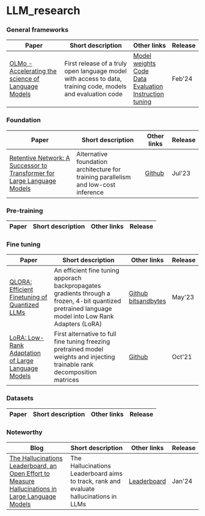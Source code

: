 # LLM_research

### General frameworks
Paper | Short description | Other links | Release      
-- | -- | -- | --  
[OLMo - Accelerating the science of Language Models](https://arxiv.org/pdf/2402.00838v2.pdf) | First release of a truly open language model with access to data, training code, models and evaluation code | [Model weights](https://huggingface.co/allenai/OLMo-7B) <br> [Code](https://github.com/allenai/OLMo) <br> [Data](https://huggingface.co/datasets/allenai/dolma) <br> [Evaluation](https://github.com/allenai/OLMo-Eval) <br> [Instruction tuning](https://github.com/allenai/open-instruct) | Feb'24  

### Foundation  
Paper | Short description | Other links | Release      
-- | -- | -- | --  
[Retentive Network: A Successor to Transformer for Large Language Models](https://arxiv.org/pdf/2307.08621v4.pdf) | Alternative foundation architecture for training parallelism and low-cost inference | [Github](https://github.com/microsoft/unilm/tree/master/retnet) | Jul'23  

### Pre-training  
Paper | Short description | Other links | Release    
-- | -- | -- | --   

### Fine tuning  
Paper | Short description | Other links | Release    
-- | -- | -- | --  
[QLORA: Efficient Finetuning of Quantized LLMs](https://arxiv.org/pdf/2305.14314v1.pdf) | An efficient fine tuning apporach backpropagates gradients through a frozen, 4-bit quantized pretrained language model into Low Rank Adapters (LoRA) | [Github](https://github.com/artidoro/qlora) <br> [bitsandbytes](https://github.com/TimDettmers/bitsandbytes) | May'23  
[LoRA: Low-Rank Adaptation of Large Language Models](https://arxiv.org/pdf/2106.09685v2.pdf) | First alternative to full fine tuning freezing pretrained model weights and injecting trainable rank decomposition matrices  | [Github](https://github.com/microsoft/LoRA) | Oct'21

### Datasets  
Paper | Short description | Other links | Release 
-- | -- | -- | -- 

### Noteworthy 
Blog | Short description | Other links | Release 
-- | -- | -- | -- 
[The Hallucinations Leaderboard, an Open Effort to Measure Hallucinations in Large Language Models](https://huggingface.co/blog/leaderboards-on-the-hub-hallucinations) | The Hallucinations Leaderboard aims to track, rank and evaluate hallucinations in LLMs | [Leaderboard](https://huggingface.co/spaces/hallucinations-leaderboard/leaderboard) | Jan'24  
